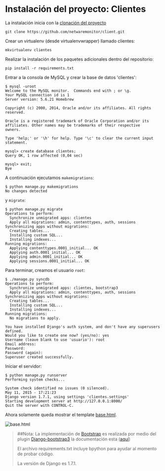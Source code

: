# Instalación del proyecto: Clientes

La instalación inicia con la [clonación del proyecto](https://github.com/MikeVelazcoMtz/client.git)

~~~
git clone https://github.com/netwaremonitor/client.git
~~~

Crear un virtualenv (desde virtualenvwrapper) llamado clientes:

~~~
mkvirtualenv clientes
~~~

Realizar la instalación de los paquetes adicionales dentro del repositorio:

~~~
pip install -r requirements.txt
~~~

Entrar a la consola de MySQL y crear la base de datos 'clientes':

~~~
$ mysql -uroot
Welcome to the MySQL monitor.  Commands end with ; or \g.
Your MySQL connection id is 1
Server version: 5.6.21 Homebrew

Copyright (c) 2000, 2014, Oracle and/or its affiliates. All rights reserved.

Oracle is a registered trademark of Oracle Corporation and/or its
affiliates. Other names may be trademarks of their respective
owners.

Type 'help;' or '\h' for help. Type '\c' to clear the current input statement.

mysql> create database clientes;
Query OK, 1 row affected (0,04 sec)

mysql> exit;
Bye
~~~

A continuación ejecutamos `makemigrations`:

~~~
$ python manage.py makemigrations
No changes detected
~~~

y `migrate`:

~~~
$ python manage.py migrate
Operations to perform:
  Synchronize unmigrated apps: clientes
  Apply all migrations: admin, contenttypes, auth, sessions
Synchronizing apps without migrations:
  Creating tables...
  Installing custom SQL...
  Installing indexes...
Running migrations:
  Applying contenttypes.0001_initial... OK
  Applying auth.0001_initial... OK
  Applying admin.0001_initial... OK
  Applying sessions.0001_initial... OK
~~~

Para terminar, creamos el usuario `root`:

~~~
$ ./manage.py syncdb
Operations to perform:
  Synchronize unmigrated apps: clientes, bootstrap3
  Apply all migrations: admin, contenttypes, auth, sessions
Synchronizing apps without migrations:
  Creating tables...
  Installing custom SQL...
  Installing indexes...
Running migrations:
  No migrations to apply.

You have installed Django's auth system, and don't have any superusers defined.
Would you like to create one now? (yes/no): yes
Username (leave blank to use 'usuario'): root
Email address:
Password:
Password (again):
Superuser created successfully.
~~~

Iniciar el servidor:

~~~
$ python manage.py runserver
Performing system checks...

System check identified no issues (0 silenced).
May 11, 2015 - 17:21:23
Django version 1.7.1, using settings 'clientes.settings'
Starting development server at http://127.0.0.1:8000/
Quit the server with CONTROL-C.
~~~

Ahora solamente queda mostrar el template [base.html](http://127.0.0.1:8000/).

![base.html](http://s30.postimg.org/3vrrlbrrl/Captura_de_pantalla_2015_05_11_a_las_13_19_29.png)

>##Nota:
>La implementación de [Bootstrap](http://getbootstrap.com) es realizada por medio del plugin [Django-bootstrap3](https://github.com/dyve/django-bootstrap3) la documentación esta ([aquí](http://django-bootstrap3.readthedocs.org/))
>
>El archivo requirements.txt incluye bpython para ayudar al momento de probar código.
>
>La versión de Django es 1.7.1.
